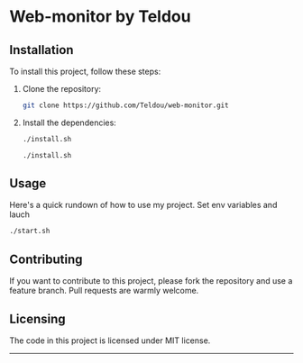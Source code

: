 # Web-monitor by Teldou

## Installation

To install this project, follow these steps:

1. Clone the repository:

    ```bash
    git clone https://github.com/Teldou/web-monitor.git
    ```

2. Install the dependencies:
   
     ```bash
    ./install.sh
    ```
    ```bash
    ./install.sh
    ```

## Usage

Here's a quick rundown of how to use my project.
Set env variables and lauch

```bash
./start.sh
```

## Contributing

If you want to contribute to this project, please fork the repository and use a feature branch. Pull requests are warmly welcome.


## Licensing

The code in this project is licensed under MIT license.

---
